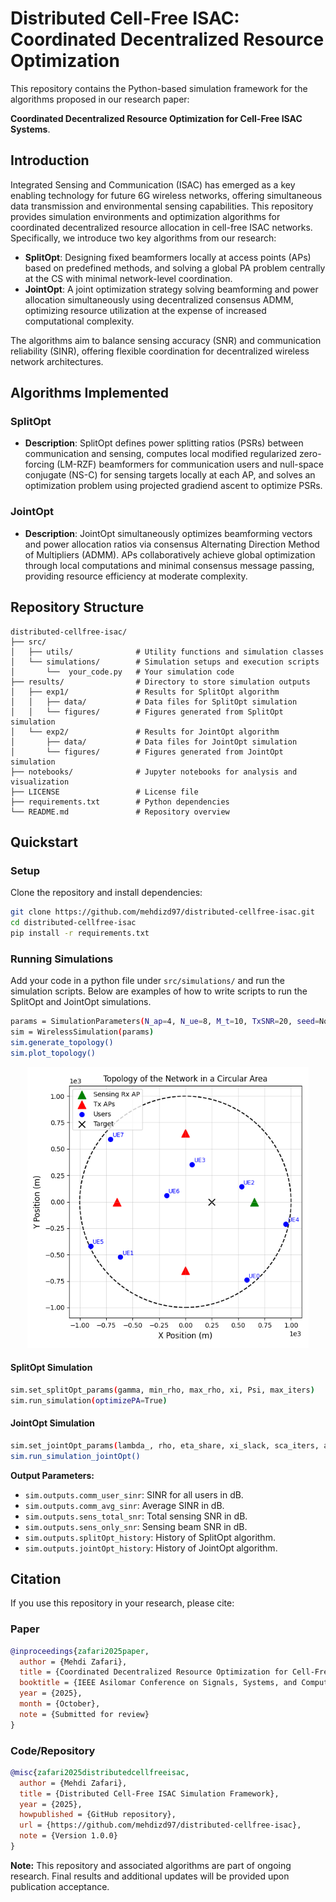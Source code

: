 # Distributed Cell-Free ISAC: Coordinated Decentralized Resource Optimization

This repository contains the Python-based simulation framework for the algorithms proposed in our research paper:

**Coordinated Decentralized Resource Optimization for Cell-Free ISAC Systems**.

## Introduction

Integrated Sensing and Communication (ISAC) has emerged as a key enabling technology for future 6G wireless networks, offering simultaneous data transmission and environmental sensing capabilities.
This repository provides simulation environments and optimization algorithms for coordinated decentralized resource allocation in cell-free ISAC networks.
Specifically, we introduce two key algorithms from our research:

- **SplitOpt**: Designing fixed beamformers locally at access points (APs) based on predefined methods, and solving a global PA problem centrally at the CS with minimal network-level coordination.
- **JointOpt**: A joint optimization strategy solving beamforming and power allocation simultaneously using decentralized consensus ADMM, optimizing resource utilization at the expense of increased computational complexity.

The algorithms aim to balance sensing accuracy (SNR) and communication reliability (SINR), offering flexible coordination for decentralized wireless network architectures.

## Algorithms Implemented

### SplitOpt

- **Description**: SplitOpt defines power splitting ratios (PSRs) between communication and sensing, computes local modified regularized zero-forcing (LM-RZF) beamformers for communication users and null-space conjugate (NS-C) for sensing targets locally at each AP, and solves an optimization problem using projected gradiend ascent to optimize PSRs.
### JointOpt

- **Description**: JointOpt simultaneously optimizes beamforming vectors and power allocation ratios via consensus Alternating Direction Method of Multipliers (ADMM). APs collaboratively achieve global optimization through local computations and minimal consensus message passing, providing resource efficiency at moderate complexity.

## Repository Structure

```
distributed-cellfree-isac/
├── src/
│   ├── utils/              # Utility functions and simulation classes
│   └── simulations/        # Simulation setups and execution scripts
│       └──  your_code.py   # Your simulation code
├── results/                # Directory to store simulation outputs
│   ├── exp1/               # Results for SplitOpt algorithm
│   │   ├── data/           # Data files for SplitOpt simulation
│   │   └── figures/        # Figures generated from SplitOpt simulation
│   └── exp2/               # Results for JointOpt algorithm
│       ├── data/           # Data files for JointOpt simulation
│       └── figures/        # Figures generated from JointOpt simulation
├── notebooks/              # Jupyter notebooks for analysis and visualization
├── LICENSE                 # License file
├── requirements.txt        # Python dependencies
└── README.md               # Repository overview
```

## Quickstart

### Setup
Clone the repository and install dependencies:

```bash
git clone https://github.com/mehdizd97/distributed-cellfree-isac.git
cd distributed-cellfree-isac
pip install -r requirements.txt
```

### Running Simulations
Add your code in a python file under `src/simulations/` and run the simulation scripts.
Below are examples of how to write scripts to run the SplitOpt and JointOpt simulations.

```bash
params = SimulationParameters(N_ap=4, N_ue=8, M_t=10, TxSNR=20, seed=None)
sim = WirelessSimulation(params)
sim.generate_topology()
sim.plot_topology()
```

[//]: # (![System Model]&#40;results/exp1/figures/exp1_topology.png&#41;)
<p align="center">
  <img src="results/exp1/figures/exp1_topology.png" alt="Topology" width="450"/>
</p>

#### SplitOpt Simulation
```bash
sim.set_splitOpt_params(gamma, min_rho, max_rho, xi, Psi, max_iters)
sim.run_simulation(optimizePA=True)
```

#### JointOpt Simulation
```bash
sim.set_jointOpt_params(lambda_, rho, eta_share, xi_slack, sca_iters, admm_iters)
sim.run_simulation_jointOpt()
```

**Output Parameters:**

- `sim.outputs.comm_user_sinr`: SINR for all users in dB.
- `sim.outputs.comm_avg_sinr`: Average SINR in dB.
- `sim.outputs.sens_total_snr`: Total sensing SNR in dB.
- `sim.outputs.sens_only_snr`: Sensing beam SNR in dB.
- `sim.outputs.splitOpt_history`: History of SplitOpt algorithm.
- `sim.outputs.jointOpt_history`: History of JointOpt algorithm.

## Citation

If you use this repository in your research, please cite:

### Paper
```bibtex
@inproceedings{zafari2025paper,
  author = {Mehdi Zafari},
  title = {Coordinated Decentralized Resource Optimization for Cell-Free ISAC Systems},
  booktitle = {IEEE Asilomar Conference on Signals, Systems, and Computers},
  year = {2025},
  month = {October},
  note = {Submitted for review}
}
```

### Code/Repository
```bibtex
@misc{zafari2025distributedcellfreeisac,
  author = {Mehdi Zafari},
  title = {Distributed Cell-Free ISAC Simulation Framework},
  year = {2025},
  howpublished = {GitHub repository},
  url = {https://github.com/mehdizd97/distributed-cellfree-isac},
  note = {Version 1.0.0}
}
```

**Note:** This repository and associated algorithms are part of ongoing research. Final results and additional updates will be provided upon publication acceptance.

